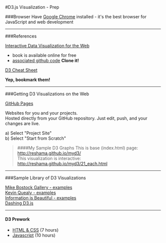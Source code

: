 #D3.js Visualization - Prep

###Browser
Have [Google Chrome](https://www.google.com/chrome/) installed - it's the best browser for JavaScript and web development

---

###References

[Interactive Data Visualization for the Web](http://chimera.labs.oreilly.com/books/1230000000345)
* book is available online for free  
* [associated github code](https://github.com/alignedleft/d3-book) **Clone it!**

[D3 Cheat Sheet](http://www.jeromecukier.net/wp-content/uploads/2012/10/d3-cheat-sheet.pdf)

**Yep, bookmark them!**

---

###Getting D3 Visualizations on the Web

[GitHub Pages](https://pages.github.com/)  

Websites for you and your projects.  
Hosted directly from your GitHub repository. Just edit, push, and your changes are live.

a)  Select "Project Site"  
b)  Select "Start from Scratch"  

>####My Sample D3 Graphs 
This is base (index.html) page:  
http://reshama.github.io/myd3/  
This visualization is interactive:  
http://reshama.github.io/myd3/21_each.html  

---

###Sample Library of D3 Visualizations

[Mike Bostock Gallery - examples](https://github.com/mbostock/d3/wiki/Gallery)  
[Kevin Quealy - examples](http://kpq.github.io)  
[Information is Beautiful - examples](http://www.informationisbeautiful.net/)  
[Dashing D3.js](https://www.dashingd3js.com/) 

---

#### D3 Prework 
* [HTML & CSS](https://www.codecademy.com/learn/web) (7 hours)
* [Javascript](https://www.codecademy.com/learn/javascript) (10 hours)
